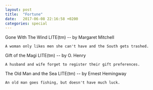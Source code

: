 ```yaml
---
layout: post
title:  "Fortune"
date:   2017-06-08 22:16:58 +0200
categories: special
---
```


Gone With The Wind LITE(tm)
	-- by Margaret Mitchell

	A woman only likes men she can't have and the South gets trashed.

Gift of the Magi LITE(tm)
	-- by O. Henry

	A husband and wife forget to register their gift preferences.

The Old Man and the Sea LITE(tm)
	-- by Ernest Hemingway

	An old man goes fishing, but doesn't have much luck.
